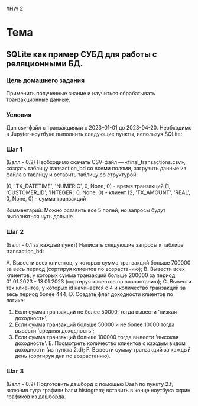 #HW 2
# Тема
## SQLite как пример СУБД для работы с реляционными БД.

### Цель домашнего задания
Применить полученные знание и научиться обрабатывать транзакционные данные.

 

 

### Условия
 

Дан csv-файл с транзакциями с 2023–01-01 до 2023-04-20. Необходимо в Jupyter-ноутбуке выполнить следующие пункты, используя SQLite:

### Шаг 1
(Балл - 0.2) Необходимо скачать CSV-файл — «final_transactions.csv», создать таблицу transaction_bd со всеми полями, загрузить данные из файла в таблицу и оставить таблицу со структурой:

(0, 'TX_DATETIME', 'NUMERIC', 0, None, 0) - время транзакций
(1, 'CUSTOMER_ID', 'INTEGER', 0, None, 0) - клиент
(2, 'TX_AMOUNT', 'REAL', 0, None, 0) - сумма транзакций

Комментарий: Можно оставить все 5 полей, но запросы будут выполняться чуть дольше.

### Шаг 2
(Балл - 0.1 за каждый пункт) Написать следующие запросы к таблице transaction_bd:

A. Вывести всех клиентов, у которых сумма транзакций больше 700000 за весь период (сортируя клиентов по возрастанию);
B. Вывести всех клиентов, у которых сумма транзакций больше 200000 за период 01.01.2023 - 13.01.2023 (сортируя клиентов по возрастанию);
C. Вывести тех клиентов, у которых id начинается с 4 и количество транзакций за весь период более 444;
D. Создать флаг доходности клиентов по логике:
1. Если сумма транзакций не более 50000, тогда вывести 'низкая доходность';
2. Если сумма транзакций больше 50000 и не более 10000 тогда вывести 'средняя доходность';
3. Если сумма транзакций больше 100000 тогда вывести 'высокая доходность'.
E. Посмотреть количество клиентов с каждым видом доходности (из пункта 2.d);
F. Вывести сумму транзакций за каждый день (сортируя дни по возрастанию).
### Шаг 3
(Балл - 0.2) Подготовить дашборд с помощью Dash по пункту 2.f, включив туда графики bar и histogram; вставить в конце ноутбука скрин графиков из дашборда.